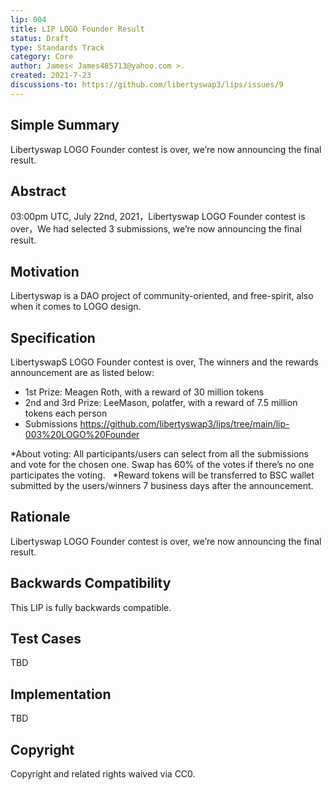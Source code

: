 ```yaml
---
lip: 004
title: LIP LOGO Founder Result
status: Draft
type: Standards Track
category: Core
author: James< James485713@yahoo.com >.
created: 2021-7-23
discussions-to: https://github.com/libertyswap3/lips/issues/9
---
```



## Simple Summary

Libertyswap LOGO Founder contest is over, we’re now announcing the final result. 

## Abstract

03:00pm UTC, July 22nd, 2021，Libertyswap LOGO Founder contest is over，We had selected 3 submissions, we’re now announcing the final result. 

## Motivation

Libertyswap is a DAO project of community-oriented, and free-spirit, also when it comes to LOGO design.

## Specification

LibertyswapS LOGO Founder contest is over, The winners and the rewards announcement are as listed below:
- 1st Prize: Meagen Roth, with a reward of 30 million tokens
- 2nd and 3rd Prize: LeeMason, polatfer, with a reward of 7.5 million tokens each person
- Submissions
https://github.com/libertyswap3/lips/tree/main/lip-003%20LOGO%20Founder

*About voting: All participants/users can select from all the submissions and vote for the chosen one. Swap has 60% of the votes if there’s no one participates the voting.
 
*Reward tokens will be transferred to BSC wallet submitted by the users/winners 7 business days after the announcement.

## Rationale

Libertyswap LOGO Founder contest is over, we’re now announcing the final result. 

## Backwards Compatibility

This LIP is fully backwards compatible.

## Test Cases

TBD

## Implementation

TBD

## Copyright

Copyright and related rights waived via CC0.
